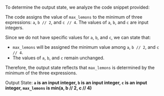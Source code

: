 To determine the output state, we analyze the code snippet provided:

The code assigns the value of `max_lemons` to the minimum of three expressions: `a`, `b // 2`, and `c // 4`. The values of `a`, `b`, and `c` are input integers.

Since we do not have specific values for `a`, `b`, and `c`, we can state that:

- `max_lemons` will be assigned the minimum value among `a`, `b // 2`, and `c // 4`.
- The values of `a`, `b`, and `c` remain unchanged.

Therefore, the output state reflects that `max_lemons` is determined by the minimum of the three expressions.

Output State: **`a` is an input integer, `b` is an input integer, `c` is an input integer, `max_lemons` is min(a, b // 2, c // 4)**